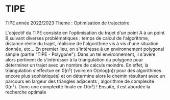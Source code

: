 # TIPE

TIPE année 2022/2023
Thème : Optimisation de trajectoire

L'objectif du TIPE consiste en l'optimisation du trajet d'un point A à un point B,suivant diverses problématiques : temps de calcul de l'algorithme, distance réelle du trajet, réalisme de l'algorithme vis à vis d'une situation donnée, etc...
En premier lieu, on s'intéresse à un environnement polygonal simple (partie "TIPE - Polygone"). Dans un tel environnement, il s'avère alors pertinent de s'intéresser à la triangulation du polygone pour déterminer un trajet avec un nombre de calculs moindre. En effet, la triangulation s'effectue en 0(n²) (voire en O(nlog(n)) pour des algorithmes encore plus sophistiqués) et on détermine alors le chemin résultant avec un parcours en largeur des triangles adjacents ; algorithme de complexité 0(n²). Donc une complexité finale en O(n²) !
Ensuite, il est abordée la recherche optimale

